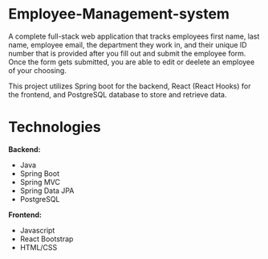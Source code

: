 # Employee-Management-system
A complete full-stack web application that tracks employees first name, last name, employee email, the department they work in, and their unique ID number that is provided after you fill out and submit the employee form. Once the form gets submitted, you are able to edit or deelete an employee of your choosing. 

This project utilizes Spring boot for the backend, React (React Hooks) for the frontend, and PostgreSQL database to store and retrieve data.

# Technologies

**Backend:**
- Java
- Spring Boot
- Spring MVC
- Spring Data JPA
- PostgreSQL
  
**Frontend:**
- Javascript
- React Bootstrap
- HTML/CSS
